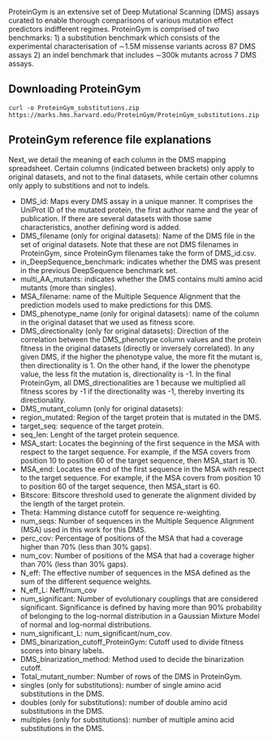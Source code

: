 ProteinGym is an extensive set of Deep Mutational Scanning (DMS) assays curated to enable thorough comparisons of various mutation effect predictors indifferent regimes. ProteinGym is comprised of two benchmarks: 1) a substitution benchmark which consists of the experimental characterisation of ∼1.5M missense variants across 87 DMS assays 2) an indel benchmark that includes ∼300k mutants across 7 DMS assays.

## Downloading ProteinGym

```
curl -o ProteinGym_substitutions.zip https://marks.hms.harvard.edu/ProteinGym/ProteinGym_substitutions.zip 
```

## ProteinGym reference file explanations

Next, we detail the meaning of each column in the DMS mapping spreadsheet. Certain columns (indicated between brackets) only apply to original datasets, and not to the final datasets, while certain other columns only apply to substitions and not to indels.

- DMS_id: Maps every DMS assay in a unique manner. It comprises the UniProt ID of the mutated protein, the first author name and the year of publication. If there are several datasets with those same characteristics, another defining word is added.
- DMS_filename (only for original datasets): Name of the DMS file in the set of original datasets. Note that these are not DMS filenames in ProteinGym, since ProteinGym filenames take the form of DMS_id.csv.
- in_DeepSequence_benchmark: indicates whether the DMS was present in the previous DeepSequence benchmark set.
- multi_AA_mutants: indicates whether the DMS contains multi amino acid mutants (more than singles).
- MSA_filename: name of the Multiple Sequence Alignment that the prediction models used to make predictions for this DMS.
- DMS_phenotype_name (only for original datasets): name of the column in the original dataset that we used as fitness score.
- DMS_directionality (only for original datasets): Direction of the correlation between the DMS_phenotype column values and the protein fitness in the original datasets (directly or inversely correlated). In any given DMS, if the higher the phenotype value, the more fit the mutant is, then directionality is 1. On the other hand, if the lower the phenotype value, the less fit the mutation is, directionality is -1. In the final ProteinGym, all DMS_directionalities are 1 because we multiplied all fitness scores by -1 if the directionality was -1, thereby inverting its directionality.
- DMS_mutant_column (only for original datasets): 
- region_mutated: Region of the target protein that is mutated in the DMS.
- target_seq: sequence of the target protein.
- seq_len: Lenght of the target protein sequence.
- MSA_start: Locates the beginning of the first sequence in the MSA with respect to the target sequence. For example, if the MSA covers from position 10 to position 60 of the target sequence, then MSA_start is 10.
- MSA_end: Locates the end of the first sequence in the MSA with respect to the target sequence. For example, if the MSA covers from position 10 to position 60 of the target sequence, then MSA_start is 60.
- Bitscore: Bitscore threshold used to generate the alignment divided by the length of the target protein.
- Theta: Hamming distance cutoff for sequence re-weighting.
- num_seqs: Number of sequences in the Multiple Sequence Alignment (MSA) used in this work for this DMS.
- perc_cov: Percentage of positions of the MSA that had a coverage higher than 70% (less than 30% gaps).
- num_cov: Number of positions of the MSA that had a coverage higher than 70% (less than 30% gaps).
- N_eff: The effective number of sequences in the MSA defined as the sum of the different sequence weights.
- N_eff_L: Neff/num_cov
- num_significant: Number of evolutionary couplings that are considered significant. Significance is defined by having more than 90% probability of belonging to the log-normal distribution in a Gaussian Mixture Model of normal and log-normal distributions.
- num_significant_L: num_significant/num_cov.
- DMS_binarization_cutoff_ProteinGym: Cutoff used to divide fitness scores into binary labels.
- DMS_binarization_method: Method used to decide the binarization cutoff.
- Total_mutant_number: Number of rows of the DMS in ProteinGym.
- singles (only for substitutions): number of single amino acid substitutions in the DMS.
- doubles (only for substitutions): number of double amino acid substitutions in the DMS.
- multiples (only for substitutions): number of multiple amino acid substitutions in the DMS.
